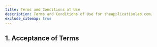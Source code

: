 ```yaml
---
title: Terms and Conditions of Use
description: Terms and Conditions of Use for theapplicationlab.com.
exclude_sitemap: true
---
```


## 1. Acceptance of Terms

